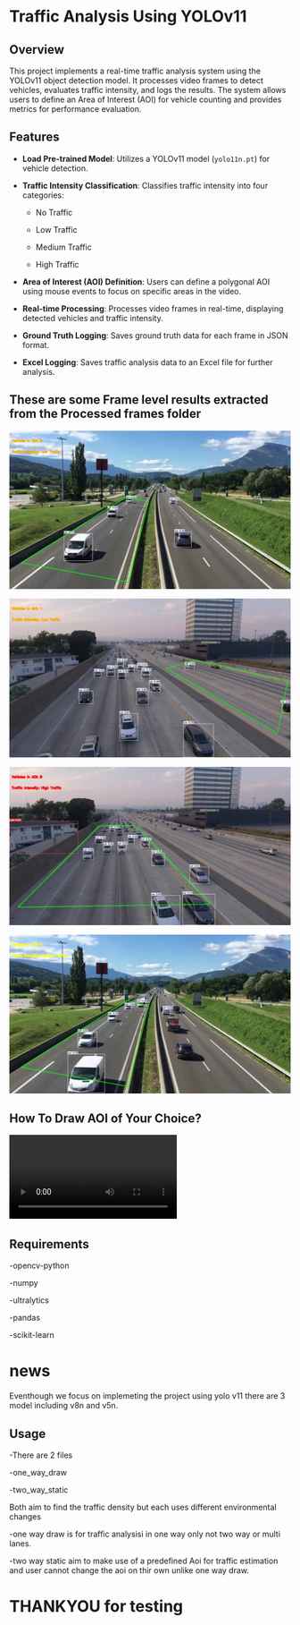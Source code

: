 # Traffic Analysis Using YOLOv11

## Overview
This project implements a real-time traffic analysis system using the YOLOv11 object detection model. It processes video frames to detect vehicles, evaluates traffic intensity, and logs the results. The system allows users to define an Area of Interest (AOI) for vehicle counting and provides metrics for performance evaluation.

## Features
- **Load Pre-trained Model**: Utilizes a YOLOv11 model (`yolo11n.pt`) for vehicle detection.
- **Traffic Intensity Classification**: Classifies traffic intensity into four categories:
  - No Traffic
    
  - Low Traffic
    
  - Medium Traffic
    
  - High Traffic
    
- **Area of Interest (AOI) Definition**: Users can define a polygonal AOI using mouse events to focus on specific areas in the video.
  
- **Real-time Processing**: Processes video frames in real-time, displaying detected vehicles and traffic intensity.
  
- **Ground Truth Logging**: Saves ground truth data for each frame in JSON format.
  
- **Excel Logging**: Saves traffic analysis data to an Excel file for further analysis.
## These are  some Frame level results extracted from the Processed frames folder
![FRAME 1](output/f1.jpg)

![FRAME 2](output/f2.jpg)

![FRAME 3](output/f3.jpg)

![FRAME 4](output/f4.jpg)
## How To Draw AOI of Your Choice?
![video results](output/gif.mp4)
## Requirements
-opencv-python 

-numpy

-ultralytics

-pandas

-scikit-learn

# news
Eventhough we focus on implemeting the project using yolo v11 there are 3 model including v8n and v5n.
## Usage
-There are 2 files 

-one_way_draw

-two_way_static

Both aim to find the traffic density but each uses different environmental changes  

-one way draw is for traffic analysisi in one way only not two way or multi lanes.

-two way static aim to make use of a predefined Aoi for traffic estimation and user cannot change the aoi on thir own unlike one way draw.
# THANKYOU for testing
